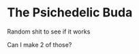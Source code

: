 <!DOCTYPE html>
<html lang="en">
 <head>
  <meta charset="utf-8">
 </head>
 <body>
  <h1>The Psichedelic Buda</h1>
  <p>Random shit  to see if it works</p>
  <p>Can I make 2 of those?</p>
 </body>
</html>
